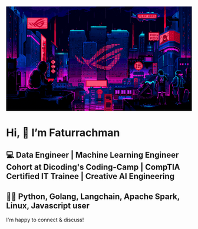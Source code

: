 ![Banner GIF](images/desktop-neon-gaming.gif)

# Hi, 👋 I’m Faturrachman
## 💻 Data Engineer | Machine Learning Engineer Cohort at Dicoding's Coding-Camp | CompTIA Certified IT Trainee | Creative AI Engineering
## 👩‍💻 Python, Golang, Langchain, Apache Spark, Linux, Javascript user

I'm happy to connect & discuss! 